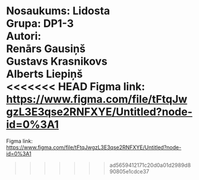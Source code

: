 Nosaukums: Lidosta  
Grupa: DP1-3  
Autori:  
Renārs Gausiņš  
Gustavs Krasnikovs  
Alberts Liepiņš  
<<<<<<< HEAD
Figma link: https://www.figma.com/file/tFtqJwgzL3E3qse2RNFXYE/Untitled?node-id=0%3A1 
=======
Figma link: https://www.figma.com/file/tFtqJwgzL3E3qse2RNFXYE/Untitled?node-id=0%3A1
>>>>>>> ad5659412171c20d0a01d2989d890805e1cdce37
